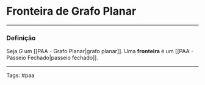 
# Fronteira de Grafo Planar

---

### Definição

Seja $G$ um [[PAA - Grafo Planar|grafo planar]]. Uma **fronteira** é um [[PAA - Passeio Fechado|passeio fechado]].

---

Tags: #paa

